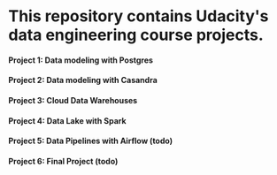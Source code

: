 # This repository contains Udacity's data engineering course projects.
#### Project 1: Data modeling with Postgres
#### Project 2: Data modeling with Casandra
#### Project 3: Cloud Data Warehouses
#### Project 4: Data Lake with Spark
#### Project 5: Data Pipelines with Airflow (todo)
#### Project 6: Final Project (todo)

